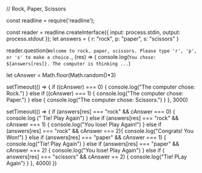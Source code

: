 // Rock, Paper, Scissors

const readline = require('readline');

const reader = readline.createInterface({
  input: process.stdin,
  output: process.stdout
});
let answers = {
   r: "rock",
   p: "paper",
   s: "scissors"
}

reader.question(`Welcome to rock, paper, scissors. Please type 'r', 'p', or 's' to make a choice.`, (res) => {
  console.log(`You chose: ${answers[res]}. The computer is thinking ...`)

  let cAnswer = Math.floor(Math.random()*3)

  setTimeout(() => {
      if ((cAnswer) === 0) {
        console.log("The computer chose: Rock.")
      } else if ((cAnswer) === 1) {
        console.log("The computer chose: Paper.")
      } else {
        console.log("The computer chose: Scissors.")
        }
  }, 3000)

  setTimeout(() => {
    if (answers[res] === "rock" && cAnswer === 0) {
    console.log (" Tie! Play Again")
  } else if (answers[res] === "rock" && cAnswer === 1) {
    console.log("You lose! Play Again!")
  } else if (answers[res] === "rock" && cAnswer === 2){
    console.log("Congrats! You Won!")
  } else if (answers[res] === "paper" && cAnswer === 1) {
    console.log("Tie! Play Again")
  } else if (answers[res] === "paper" && cAnswer === 2) {
    console.log("You lose! Play Again")
  } else if ( answers[res] === "scissors" && cAnswer == 2) {
    console.log("Tie! PLay Again")
  }
}, 4000)
})
